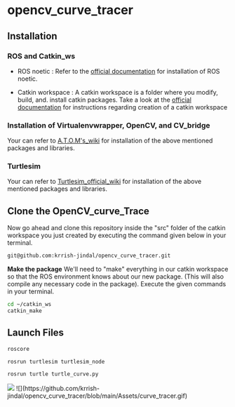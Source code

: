 # opencv_curve_tracer

## Installation

### ROS and Catkin_ws 
- ROS noetic : Refer to the [official documentation](http://wiki.ros.org/noetic/Installation/Ubuntu) for installation of ROS noetic.
               
- Catkin workspace : A catkin workspace is a folder where you modify, build, and. install catkin packages. Take a look at the [official documentation](http://wiki.ros.org/catkin/Tutorials/create_a_workspace) for instructions regarding creation of a catkin workspace

### Installation of Virtualenvwrapper, OpenCV, and CV_bridge
Your can refer to [A.T.O.M's_wiki](https://atom-robotics-lab.github.io/wiki/setup/virtualenv.html) for installation of the above mentioned packages and libraries.

### Turtlesim
Your can refer to [Turtlesim_official_wiki](http://wiki.ros.org/turtlesim) for installation of the above mentioned packages and libraries.

## Clone the OpenCV_curve_Trace
Now go ahead and clone this repository inside the "src" folder of the catkin workspace you just created by executing the command given below in your terminal.
```bash
git@github.com:krrish-jindal/opencv_curve_tracer.git
```
__Make the package__
We'll need to "make" everything in our catkin workspace so that the ROS environment knows about our new package.  (This will also compile any necessary code in the package). Execute the given commands in your terminal.

```bash
cd ~/catkin_ws
catkin_make
```

## Launch Files
```bash
roscore
```
```bash
rosrun turtlesim turtlesim_node
```
```bash
rosrun turtle turtle_curve.py 
```
<img src = "https://github.com/krrish-jindal/opencv_curve_tracer/blob/origin/Assets/curve_tracer.gif" >
![](https://github.com/krrish-jindal/opencv_curve_tracer/blob/main/Assets/curve_tracer.gif)

